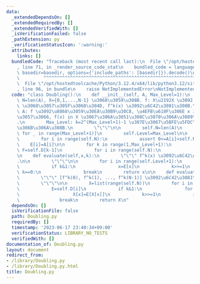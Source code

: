 ```yaml
---
data:
  _extendedDependsOn: []
  _extendedRequiredBy: []
  _extendedVerifiedWith: []
  _isVerificationFailed: false
  _pathExtension: py
  _verificationStatusIcon: ':warning:'
  attributes:
    links: []
  bundledCode: "Traceback (most recent call last):\n  File \"/opt/hostedtoolcache/Python/3.12.4/x64/lib/python3.12/site-packages/onlinejudge_verify/documentation/build.py\"\
    , line 71, in _render_source_code_stat\n    bundled_code = language.bundle(stat.path,\
    \ basedir=basedir, options={'include_paths': [basedir]}).decode()\n          \
    \         ^^^^^^^^^^^^^^^^^^^^^^^^^^^^^^^^^^^^^^^^^^^^^^^^^^^^^^^^^^^^^^^^^^^^^^^^^^^^^^^^^\n\
    \  File \"/opt/hostedtoolcache/Python/3.12.4/x64/lib/python3.12/site-packages/onlinejudge_verify/languages/python.py\"\
    , line 96, in bundle\n    raise NotImplementedError\nNotImplementedError\n"
  code: "class Doubling():\n    def __init__(self, A, Max_Level=1):\n        \"\"\"\
    \ N=len(A), X={0,1,...,N-1} \u3068\u3059\u308B. f: X\u2192X \u3092 f(x):=A[x]\
    \ \u3068\u3057\u305F\u3068\u304D, f^k(x) \u3092\u6C42\u3081\u308B.\n\n       \
    \ A: f \u3092\u8868\u3059\u30EA\u30B9\u30C8, \u4EFB\u610F\u306E x in X \u306B\u5BFE\
    \u3057\u3066, f(x) in X \u3067\u306A\u3051\u308C\u3070\u306A\u3089\u306A\u3044\
    .\n        Max_Level: k=2^(Max_Level+1)-1 \u307E\u3067\u5BFE\u5FDC\u53EF\u80FD\
    \u306B\u306A\u308B.\n        \"\"\"\n\n        self.N=len(A)\n        self.D=[[0]*self.N\
    \ for _ in range(Max_Level+1)]\n        self.Level=Max_Level\n\n        E=self.D[0]\n\
    \        for i in range(self.N):\n            assert 0<=A[i]<self.N\n        \
    \    E[i]=A[i]\n\n        for k in range(1,Max_Level+1):\n            E=self.D[k];\
    \ F=self.D[k-1]\n            for i in range(self.N):\n                E[i]=F[F[i]]\n\
    \n    def evaluate(self,x,k):\n        \"\"\" f^k(x) \u3092\u6C42\u3081\u308B\
    .\n\n        \"\"\"\n\n        for i in range(self.Level+1):\n            E=self.D[i]\n\
    \            if k&1:\n                x=E[x]\n            k>>=1\n            if\
    \ k==0:\n                break\n        return x\n\n    def evaluate_list(self,k):\n\
    \        \"\"\" [f^k(0), f^k(1), ..., f^k(N-1)] \u3092\u6C42\u3081\u308B.\n\n\
    \        \"\"\"\n\n        X=list(range(self.N))\n        for i in range(self.Level+1):\n\
    \            E=self.D[i]\n            if k&1:\n                for x in range(self.N):\n\
    \                    X[x]=E[X[x]]\n            k>>=1\n            if k==0:\n \
    \               break\n        return X\n"
  dependsOn: []
  isVerificationFile: false
  path: Doubling.py
  requiredBy: []
  timestamp: '2023-06-17 23:40:34+09:00'
  verificationStatus: LIBRARY_NO_TESTS
  verifiedWith: []
documentation_of: Doubling.py
layout: document
redirect_from:
- /library/Doubling.py
- /library/Doubling.py.html
title: Doubling.py
---
```

